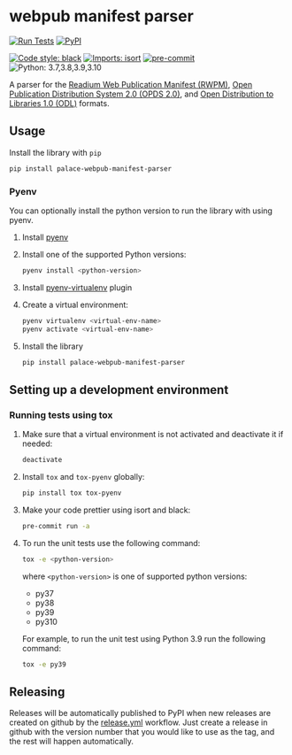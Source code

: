 # webpub manifest parser

[![Run Tests](https://github.com/ThePalaceProject/webpub-manifest-parser/actions/workflows/test.yml/badge.svg)](https://github.com/ThePalaceProject/webpub-manifest-parser/actions/workflows/test.yml)
[![PyPI](https://img.shields.io/pypi/v/palace-webpub-manifest-parser)](https://pypi.org/project/palace-webpub-manifest-parser/)

[![Code style: black](https://img.shields.io/badge/code%20style-black-000000.svg)](https://github.com/psf/black)
[![Imports: isort](https://img.shields.io/badge/%20imports-isort-%231674b1?style=flat&labelColor=ef8336)](https://pycqa.github.io/isort/)
[![pre-commit](https://img.shields.io/badge/pre--commit-enabled-brightgreen?logo=pre-commit&logoColor=white)](https://github.com/pre-commit/pre-commit)
![Python: 3.7,3.8,3.9,3.10](https://img.shields.io/badge/Python-3.7%20%7C%203.8%20%7C%203.9%20%7C%203.10-blue)

A parser for the
[Readium Web Publication Manifest (RWPM)](https://github.com/readium/webpub-manifest),
[Open Publication Distribution System 2.0 (OPDS 2.0)](https://drafts.opds.io/opds-2.0), and
[Open Distribution to Libraries 1.0 (ODL)](https://drafts.opds.io/odl-1.0.html) formats.

## Usage

Install the library with `pip`

```bash
pip install palace-webpub-manifest-parser
```

### Pyenv

You can optionally install the python version to run the library with using pyenv.

1. Install [pyenv](https://github.com/pyenv/pyenv#installation)

2. Install one of the supported Python versions:
    ```bash
    pyenv install <python-version>
    ```

3. Install [pyenv-virtualenv](https://github.com/pyenv/pyenv-virtualenv#installation) plugin

4. Create a virtual environment:
    ```bash
    pyenv virtualenv <virtual-env-name>
    pyenv activate <virtual-env-name>
    ```

5. Install the library
    ```bash
    pip install palace-webpub-manifest-parser
    ```

## Setting up a development environment

### Running tests using tox

1. Make sure that a virtual environment is not activated and deactivate it if needed:
    ```bash
    deactivate
    ```

2. Install `tox` and `tox-pyenv` globally:
    ```bash
    pip install tox tox-pyenv
    ```

3. Make your code prettier using isort and black:
    ```bash
    pre-commit run -a
    ```

4. To run the unit tests use the following command:
    ```bash
    tox -e <python-version>
    ```
    where `<python-version>` is one of supported python versions:
   - py37
   - py38
   - py39
   - py310

    For example, to run the unit test using Python 3.9 run the following command:
    ```bash
    tox -e py39
    ```

## Releasing

Releases will be automatically published to PyPI when new releases are created on github by the
[release.yml](.github/workflows/release.yml) workflow. Just create a release in github with the version
number that you would like to use as the tag, and the rest will happen automatically.
